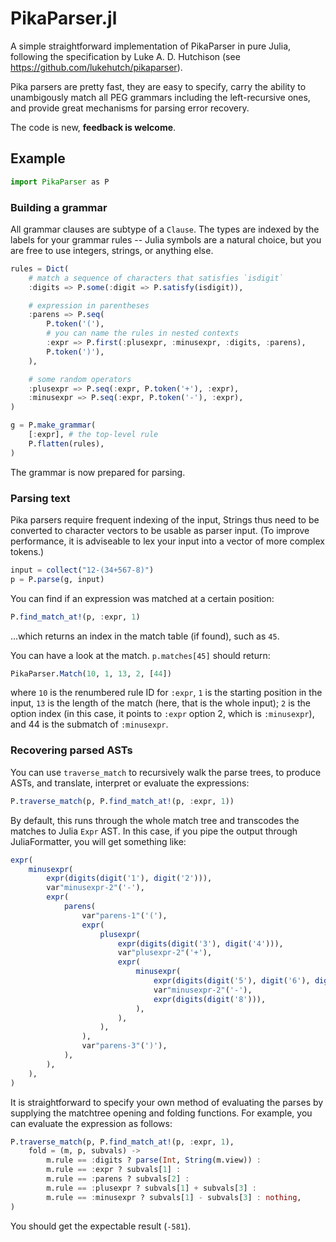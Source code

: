 
# PikaParser.jl

A simple straightforward implementation of PikaParser in pure Julia, following
the specification by Luke A. D. Hutchison (see
https://github.com/lukehutch/pikaparser).

Pika parsers are pretty fast, they are easy to specify, carry the ability to
unambigously match all PEG grammars including the left-recursive ones, and
provide great mechanisms for parsing error recovery.

The code is new, **feedback is welcome**.

## Example

```julia
import PikaParser as P
```

### Building a grammar

All grammar clauses are subtype of a `Clause`. The types are indexed by the
labels for your grammar rules -- Julia symbols are a natural choice, but you
are free to use integers, strings, or anything else.

```julia
rules = Dict(
    # match a sequence of characters that satisfies `isdigit`
    :digits => P.some(:digit => P.satisfy(isdigit)),

    # expression in parentheses
    :parens => P.seq(
        P.token('('),
        # you can name the rules in nested contexts
        :expr => P.first(:plusexpr, :minusexpr, :digits, :parens),
        P.token(')'),
    ),

    # some random operators
    :plusexpr => P.seq(:expr, P.token('+'), :expr),
    :minusexpr => P.seq(:expr, P.token('-'), :expr),
)

g = P.make_grammar(
    [:expr], # the top-level rule
    P.flatten(rules),
)
```

The grammar is now prepared for parsing.

### Parsing text

Pika parsers require frequent indexing of the input, Strings thus need to be
converted to character vectors to be usable as parser input. (To improve
performance, it is adviseable to lex your input into a vector of more complex
tokens.)

```julia
input = collect("12-(34+567-8)")
p = P.parse(g, input)
```

You can find if an expression was matched at a certain position:
```julia
P.find_match_at!(p, :expr, 1)
```
...which returns an index in the match table (if found), such as `45`.

You can have a look at the match. `p.matches[45]` should return:
```julia
PikaParser.Match(10, 1, 13, 2, [44])
```
where `10` is the renumbered rule ID for `:expr`, `1` is the starting position
in the input, `13` is the length of the match (here, that is the whole input);
`2` is the option index (in this case, it points to `:expr` option 2, which is
`:minusexpr`), and 44 is the submatch of `:minusexpr`.

### Recovering parsed ASTs

You can use `traverse_match` to recursively walk the parse trees, to produce
ASTs, and translate, interpret or evaluate the expressions:
```julia
P.traverse_match(p, P.find_match_at!(p, :expr, 1))
```
By default, this runs through the whole match tree and transcodes the matches
to Julia `Expr` AST. In this case, if you pipe the output through
JuliaFormatter, you will get something like:
```julia
expr(
    minusexpr(
        expr(digits(digit('1'), digit('2'))),
        var"minusexpr-2"('-'),
        expr(
            parens(
                var"parens-1"('('),
                expr(
                    plusexpr(
                        expr(digits(digit('3'), digit('4'))),
                        var"plusexpr-2"('+'),
                        expr(
                            minusexpr(
                                expr(digits(digit('5'), digit('6'), digit('7'))),
                                var"minusexpr-2"('-'),
                                expr(digits(digit('8'))),
                            ),
                        ),
                    ),
                ),
                var"parens-3"(')'),
            ),
        ),
    ),
)
```

It is straightforward to specify your own method of evaluating the parses by
supplying the matchtree opening and folding functions. For example, you can
evaluate the expression as follows:
```julia
P.traverse_match(p, P.find_match_at!(p, :expr, 1),
    fold = (m, p, subvals) ->
        m.rule == :digits ? parse(Int, String(m.view)) :
        m.rule == :expr ? subvals[1] :
        m.rule == :parens ? subvals[2] :
        m.rule == :plusexpr ? subvals[1] + subvals[3] :
        m.rule == :minusexpr ? subvals[1] - subvals[3] : nothing,
)
```

You should get the expectable result (`-581`).
